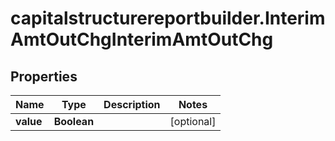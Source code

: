 # capitalstructurereportbuilder.InterimAmtOutChgInterimAmtOutChg

## Properties

Name | Type | Description | Notes
------------ | ------------- | ------------- | -------------
**value** | **Boolean** |  | [optional] 



